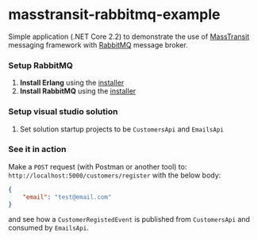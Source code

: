 #  masstransit-rabbitmq-example 
Simple application (.NET Core 2.2) to demonstrate the use of [MassTransit](http://masstransit-project.com/MassTransit) messaging framework with [RabbitMQ](https://www.rabbitmq.com/) message broker.
 
### Setup RabbitMQ
1. **Install Erlang** using the [installer](http://www.erlang.org/download.html)
 2. **Install RabbitMQ** using the [installer](http://www.rabbitmq.com/download.html)

### Setup visual studio solution
1. Set solution startup projects to be `CustomersApi` and `EmailsApi`
 
###  See it in action  
Make a `POST` request (with Postman or another tool) to: `http://localhost:5000/customers/register`
with the below body:
```json
{
	"email": "test@email.com"
}
```
and see how a `CustomerRegistedEvent` is published from `CustomersApi` and consumed by `EmailsApi`.
